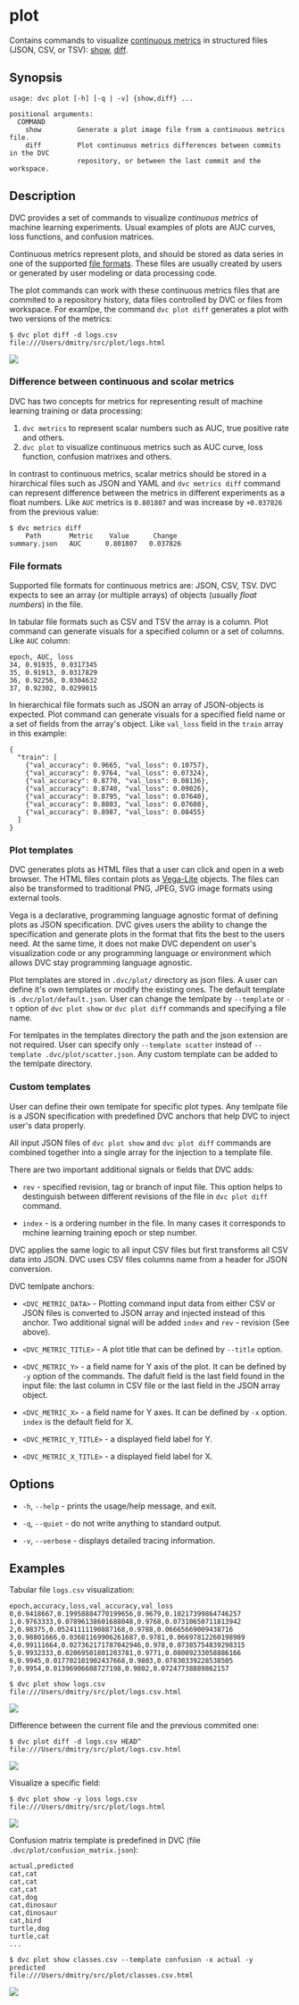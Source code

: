 # plot

Contains commands to visualize
[continuous metrics](/doc/command-reference/plot#continuous-metrics) in
structured files (JSON, CSV, or TSV): [show](/doc/command-reference/plot/show),
[diff](/doc/command-reference/plot/diff).

## Synopsis

```usage
usage: dvc plot [-h] [-q | -v] {show,diff} ...

positional arguments:
  COMMAND
    show         Generate a plot image file from a continuous metrics file.
    diff         Plot continuous metrics differences between commits in the DVC
                 repository, or between the last commit and the workspace.
```

## Description

DVC provides a set of commands to visualize _continuous metrics_ of machine
learning experiments. Usual examples of plots are AUC curves, loss functions,
and confusion matrices.

Continuous metrics represent plots, and should be stored as data series in one
of the supported [file formats](#file-formats). These files are usually created
by users or generated by user modeling or data processing code.

The plot commands can work with these continuous metrics files that are commited
to a repository history, data files controlled by DVC or files from workspace.
For examlpe, the command `dvc plot diff` generates a plot with two versions of
the metrics:

```dvc
$ dvc plot diff -d logs.csv
file:///Users/dmitry/src/plot/logs.html
```

![](/img/plot_auc.svg)

### Difference between continuous and scolar metrics

DVC has two concepts for metrics for representing result of machine learning
training or data processing:

1. `dvc metrics` to represent scalar numbers such as AUC, true positive rate and
   others.
2. `dvc plot` to visualize continuous metrics such as AUC curve, loss function,
   confusion matrixes and others.

In contrast to continuous metrics, scalar metrics should be stored in a
hirarchical files such as JSON and YAML and `dvc metrics diff` command can
represent difference between the metrics in different experiments as a float
numbers. Like `AUC` metrics is `0.801807` and was increase by `+0.037826` from
the previous value:

```dvc
$ dvc metrics diff
    Path       Metric    Value      Change
summary.json   AUC      0.801807   0.037826
```

### File formats

Supported file formats for continuous metrics are: JSON, CSV, TSV. DVC expects
to see an array (or multiple arrays) of objects (usually _float numbers_) in the
file.

In tabular file formats such as CSV and TSV the array is a column. Plot command
can generate visuals for a specified column or a set of columns. Like `AUC`
column:

```
epoch, AUC, loss
34, 0.91935, 0.0317345
35, 0.91913, 0.0317829
36, 0.92256, 0.0304632
37, 0.92302, 0.0299015
```

In hierarchical file formats such as JSON an array of JSON-objects is expected.
Plot command can generate visuals for a specified field name or a set of fields
from the array's object. Like `val_loss` field in the `train` array in this
example:

```
{
  "train": [
    {"val_accuracy": 0.9665, "val_loss": 0.10757},
    {"val_accuracy": 0.9764, "val_loss": 0.07324},
    {"val_accuracy": 0.8770, "val_loss": 0.08136},
    {"val_accuracy": 0.8740, "val_loss": 0.09026},
    {"val_accuracy": 0.8795, "val_loss": 0.07640},
    {"val_accuracy": 0.8803, "val_loss": 0.07608},
    {"val_accuracy": 0.8987, "val_loss": 0.08455}
  ]
}
```

### Plot templates

DVC generates plots as HTML files that a user can click and open in a web
browser. The HTML files contain plots as [Vega-Lite](https://vega.github.io/)
objects. The files can also be transformed to traditional PNG, JPEG, SVG image
formats using external tools.

Vega is a declarative, programming language agnostic format of defining plots as
JSON specification. DVC gives users the ability to change the specification and
generate plots in the format that fits the best to the users need. At the same
time, it does not make DVC dependent on user's visualization code or any
programming language or environment which allows DVC stay programming language
agnostic.

Plot templates are stored in `.dvc/plot/` directory as json files. A user can
define it's own templates or modify the existing ones. The default template is
`.dvc/plot/default.json`. User can change the temlpate by `--template` or `-t`
option of `dvc plot show` or `dvc plot diff` commands and specifying a file
name.

For temlpates in the templates directory the path and the json extension are not
required. User can specify only `--template scatter` instead of
`--template .dvc/plot/scatter.json`. Any custom template can be added to the
temlpate directory.

### Custom templates

User can define their own temlpate for specific plot types. Any temlpate file is
a JSON specification with predefined DVC anchors that help DVC to inject user's
data properly.

All input JSON files of `dvc plot show` and `dvc plot diff` commands are
combined together into a single array for the injection to a template file.

There are two important additional signals or fields that DVC adds:

- `rev` - specified revision, tag or branch of input file. This option helps to
  destinguish between different revisions of the file in `dvc plot diff`
  command.

- `index` - is a ordering number in the file. In many cases it corresponds to
  mchine learning training epoch or step number.

DVC applies the same logic to all input CSV files but first transforms all CSV
data into JSON. DVC uses CSV files columns name from a header for JSON
conversion.

DVC temlpate anchors:

- `<DVC_METRIC_DATA>` - Plotting command input data from either CSV or JSON
  files is converted to JSON array and injected instead of this anchor. Two
  additional signal will be added `index` and `rev` - revision (See above).

- `<DVC_METRIC_TITLE>` - A plot title that can be defined by `--title` option.

- `<DVC_METRIC_Y>` - a field name for Y axis of the plot. It can be defined by
  `-y` option of the commands. The dafult field is the last field found in the
  input file: the last column in CSV file or the last field in the JSON array
  object.

- `<DVC_METRIC_X>` - a field name for Y axes. It can be defined by `-x` option.
  `index` is the default field for X.

- `<DVC_METRIC_Y_TITLE>` - a displayed field label for Y.

- `<DVC_METRIC_X_TITLE>` - a displayed field label for X.

## Options

- `-h`, `--help` - prints the usage/help message, and exit.

- `-q`, `--quiet` - do not write anything to standard output.

- `-v`, `--verbose` - displays detailed tracing information.

## Examples

Tabular file `logs.csv` visualization:

```
epoch,accuracy,loss,val_accuracy,val_loss
0,0.9418667,0.19958884770199656,0.9679,0.10217399864746257
1,0.9763333,0.07896138601688048,0.9768,0.07310650711813942
2,0.98375,0.05241111190887168,0.9788,0.06665669009438716
3,0.98801666,0.03681169906261687,0.9781,0.06697812260198989
4,0.99111664,0.027362171787042946,0.978,0.07385754839298315
5,0.9932333,0.02069501801203781,0.9771,0.08009233058886166
6,0.9945,0.017702101902437668,0.9803,0.07830339228538505
7,0.9954,0.01396906608727198,0.9802,0.07247738889862157
```

```dvc
$ dvc plot show logs.csv
file:///Users/dmitry/src/plot/logs.csv.html
```

![](/img/plot_show.svg)

Difference between the current file and the previous commited one:

```dvc
$ dvc plot diff -d logs.csv HEAD^
file:///Users/dmitry/src/plot/logs.csv.html
```

![](/img/plot_diff.svg)

Visualize a specific field:

```dvc
$ dvc plot show -y loss logs.csv
file:///Users/dmitry/src/plot/logs.html
```

![](/img/plot_show_field.svg)

Confusion matrix template is predefined in DVC (file
`.dvc/plot/confusion_matrix.json`):

```csv
actual,predicted
cat,cat
cat,cat
cat,cat
cat,dog
cat,dinosaur
cat,dinosaur
cat,bird
turtle,dog
turtle,cat
...
```

```dvc
$ dvc plot show classes.csv --template confusion -x actual -y predicted
file:///Users/dmitry/src/plot/classes.csv.html
```

![](/img/plot_show_confusion.svg)

